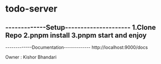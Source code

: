 # todo-server

-------------Setup---------------------
  1.Clone Repo 
  2.pnpm install
  3.pnpm start and enjoy
---------------------------------------

-------------Documentation-------------
http://localhost:9000/docs


Owner : Kishor Bhandari
